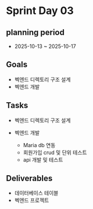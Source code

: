 # Sprint Day 03

## planning period
- 2025-10-13 ~ 2025-10-17

## Goals
- 벡엔드 디렉토리 구조 설계
- 벡엔드 개발

## Tasks
- 벡엔드 디렉토리 구조 설계

- 벡엔드 개발
  - Maria db 연동
  - 회원가입 crud 및 단위 테스트
  - api 개발 및 테스트

## Deliverables
- 데이터베이스 테이블
- 벡엔드 프로젝트
